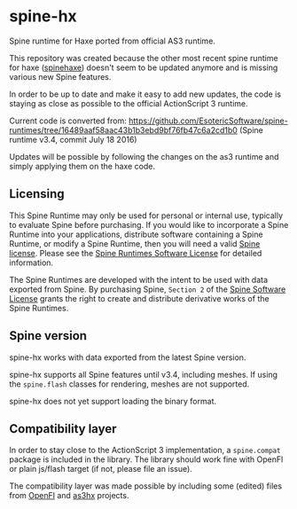 # spine-hx

Spine runtime for Haxe ported from official AS3 runtime.

This repository was created because the other most recent spine runtime for haxe ([spinehaxe](https://github.com/bendmorris/spinehaxe)) doesn't seem to be updated anymore and is missing various new Spine features.

In order to be up to date and make it easy to add new updates, the code is staying as close as possible to the official ActionScript 3 runtime.

Current code is converted from: https://github.com/EsotericSoftware/spine-runtimes/tree/16489aaf58aac43b1b3ebd9bf76fb47c6a2cd1b0
(Spine runtime v3.4, commit July 18 2016)

Updates will be possible by following the changes on the as3 runtime and simply applying them on the haxe code.

## Licensing

This Spine Runtime may only be used for personal or internal use, typically to evaluate Spine before purchasing. If you would like to incorporate a Spine Runtime into your applications, distribute software containing a Spine Runtime, or modify a Spine Runtime, then you will need a valid [Spine license](https://esotericsoftware.com/spine-purchase). Please see the [Spine Runtimes Software License](https://github.com/EsotericSoftware/spine-runtimes/blob/master/LICENSE) for detailed information.

The Spine Runtimes are developed with the intent to be used with data exported from Spine. By purchasing Spine, `Section 2` of the [Spine Software License](https://esotericsoftware.com/files/license.txt) grants the right to create and distribute derivative works of the Spine Runtimes.

## Spine version

spine-hx works with data exported from the latest Spine version.

spine-hx supports all Spine features until v3.4, including meshes. If using the `spine.flash` classes for rendering, meshes are not supported.

spine-hx does not yet support loading the binary format.

## Compatibility layer

In order to stay close to the ActionScript 3 implementation, a `spine.compat` package is included in the library. The library should work fine with OpenFl or plain js/flash target (if not, please file an issue).

The compatibility layer was made possible by including some (edited) files from [OpenFl](https://github.com/openfl/openfl) and [as3hx](https://github.com/HaxeFoundation/as3hx) projects.
